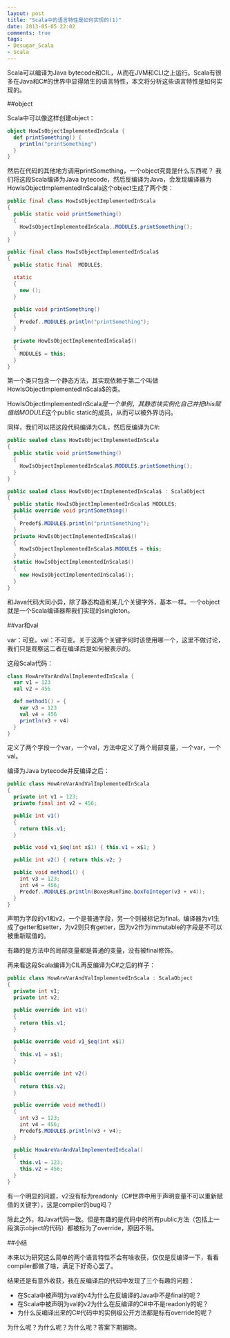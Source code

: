 ```yaml
---
layout: post
title: "Scala中的语言特性是如何实现的(1)"
date: 2013-05-05 22:02
comments: true
tags:
- Desugar_Scala
- Scala
---
```


Scala可以编译为Java bytecode和CIL，从而在JVM和CLI之上运行。Scala有很多在Java和C#的世界中显得陌生的语言特性，本文将分析这些语言特性是如何实现的。

##object

Scala中可以像这样创建object：

```scala
object HowIsObjectImplementedInScala {
  def printSomething() {
    println("printSomething")
  }
}
```
然后在代码的其他地方调用printSomething，一个object究竟是什么东西呢？
我们将这段Scala编译为Java bytecode，然后反编译为Java，会发现编译器为HowIsObjectImplementedInScala这个object生成了两个类：

```java
public final class HowIsObjectImplementedInScala
{
  public static void printSomething()
  {
    HowIsObjectImplementedInScala..MODULE$.printSomething();
  }
}

public final class HowIsObjectImplementedInScala$
{
  public static final  MODULE$;

  static
  {
    new ();
  }

  public void printSomething()
  {
    Predef..MODULE$.println("printSomething");
  }

  private HowIsObjectImplementedInScala$()
  {
    MODULE$ = this;
  }
}
```

第一个类只包含一个静态方法，其实现依赖于第二个叫做HowIsObjectImplementedInScala$的类。

HowIsObjectImplementedInScala$是一个单例，其静态块实例化自己并把this赋值给MODULE$这个public static的成员，从而可以被外界访问。

同样，我们可以把这段代码编译为CIL，然后反编译为C#:

```c#
public sealed class HowIsObjectImplementedInScala
{
  public static void printSomething()
  {
    HowIsObjectImplementedInScala$.MODULE$.printSomething();
  }
}

public sealed class HowIsObjectImplementedInScala$ : ScalaObject
{
  public static HowIsObjectImplementedInScala$ MODULE$;
  public override void printSomething()
  {
    Predef$.MODULE$.println("printSomething");
  }
  private HowIsObjectImplementedInScala$()
  {
    HowIsObjectImplementedInScala$.MODULE$ = this;
  }
  static HowIsObjectImplementedInScala$()
  {
    new HowIsObjectImplementedInScala$();
  }
}
```

和Java代码大同小异，除了静态构造和某几个关键字外，基本一样。一个object就是一个Scala编译器帮我们实现的singleton。

##var和val

var：可变。val：不可变。关于这两个关键字何时该使用哪一个，这里不做讨论，我们只是观察这二者在编译后是如何被表示的。

这段Scala代码：
```scala
class HowAreVarAndValImplementedInScala {
  var v1 = 123
  val v2 = 456

  def method1() = {
    var v3 = 123
    val v4 = 456
    println(v3 + v4)
  }
}
```

定义了两个字段一个var，一个val，方法中定义了两个局部变量，一个var，一个val。

编译为Java bytecode并反编译之后：

```java
public class HowAreVarAndValImplementedInScala
{
  private int v1 = 123;
  private final int v2 = 456;

  public int v1()
  {
    return this.v1;
  }

  public void v1_$eq(int x$1) { this.v1 = x$1; }

  public int v2() { return this.v2; }

  public void method1() {
    int v3 = 123;
    int v4 = 456;
    Predef..MODULE$.println(BoxesRunTime.boxToInteger(v3 + v4));
  }
}
```

声明为字段的v1和v2，一个是普通字段，另一个则被标记为final。编译器为v1生成了getter和setter，为v2则只有getter，因为v2作为immutable的字段是不可以被重新赋值的。

有趣的是方法中的局部变量都是普通的变量，没有被final修饰。

再来看这段Scala编译为CIL再反编译为C#之后的样子：

```c#
public class HowAreVarAndValImplementedInScala : ScalaObject
{
  private int v1;
  private int v2;

  public override int v1()
  {
    return this.v1;
  }

  public override void v1_$eq(int x$1)
  {
    this.v1 = x$1;
  }

  public override int v2()
  {
    return this.v2;
  }

  public override void method1()
  {
    int v3 = 123;
    int v4 = 456;
    Predef$.MODULE$.println(v3 + v4);
  }

  public HowAreVarAndValImplementedInScala()
  {
    this.v1 = 123;
    this.v2 = 456;
  }
}
```

有一个明显的问题，v2没有标为readonly（C#世界中用于声明变量不可以重新赋值的关键字），这是compiler的bug吗？

除此之外，和Java代码一致。但是有趣的是代码中的所有public方法（包括上一段演示object的代码）都被标为了override，原因不明。

##小结

本来以为研究这么简单的两个语言特性不会有啥收获，仅仅是反编译一下，看看compiler都做了啥，满足下好奇心罢了。

结果还是有意外收获，我在反编译后的代码中发现了三个有趣的问题：

* 在Scala中被声明为val的v4为什么在反编译的Java中不是final的呢？
* 在Scala中被声明为val的v2为什么在反编译的C#中不是readonly的呢？
* 为什么反编译出来的C#代码中的实例级公开方法都是标有override的呢？

为什么呢？为什么呢？为什么呢？答案下期揭晓。
